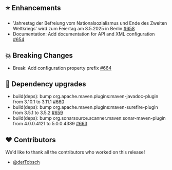 ## ⭐ Enhancements

- 'Jahrestag der Befreiung vom Nationalsozialismus und Ende des Zweiten Weltkriegs' wird zum Feiertag am 8.5.2025 in Berlin [#658](https://github.com/focus-shift/jollyday/issues/658)
- Documentation: Add documentation for API and XML configuration [#654](https://github.com/focus-shift/jollyday/issues/654)

## 💥 Breaking Changes

- Break: Add configuration property prefix [#664](https://github.com/focus-shift/jollyday/issues/664)

## 🔨 Dependency upgrades

- build(deps): bump org.apache.maven.plugins:maven-javadoc-plugin from 3.10.1 to 3.11.1 [#660](https://github.com/focus-shift/jollyday/pull/660)
- build(deps): bump org.apache.maven.plugins:maven-surefire-plugin from 3.5.1 to 3.5.2 [#659](https://github.com/focus-shift/jollyday/pull/659)
- build(deps): bump org.sonarsource.scanner.maven:sonar-maven-plugin from 4.0.0.4121 to 5.0.0.4389 [#663](https://github.com/focus-shift/jollyday/pull/663)

## ❤️ Contributors

We'd like to thank all the contributors who worked on this release!

- [@derTobsch](https://github.com/derTobsch)

